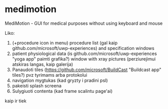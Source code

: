 # medimotion
MediMotion - GUI for medical purposes  without using keyboard and mouse


Liko:
1. (+procedure icon in menu) procedure list (gal kaip github.com/microsoft/uwp-experiences) and specification windows
2. patient physiological data (is github.com/microsoft/uwp-experiences "yoga app" paimti grafika?) window with xray pictures (perziurejimui atskiras langas, kaip galerija)
3. Panaudoti tiles (https://github.com/microsoft/BuildCast "Buildcast app" tiles?) pvz tyrimams arba protokolui
4. navigation mygtukas (kad gryzty i pradini psl)
5. pakeisti splash screena
6. Sulygiuoti contenta (kad frame scalintu page'ai)

kaip ir tiek

